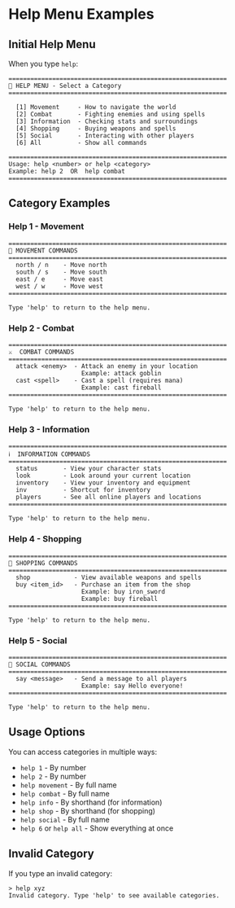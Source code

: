 # Help Menu Examples

## Initial Help Menu

When you type `help`:

```
============================================================
📖 HELP MENU - Select a Category
============================================================

  [1] Movement     - How to navigate the world
  [2] Combat       - Fighting enemies and using spells
  [3] Information  - Checking stats and surroundings
  [4] Shopping     - Buying weapons and spells
  [5] Social       - Interacting with other players
  [6] All          - Show all commands

============================================================
Usage: help <number> or help <category>
Example: help 2  OR  help combat
============================================================
```

## Category Examples

### Help 1 - Movement

```
============================================================
🚶 MOVEMENT COMMANDS
============================================================
  north / n    - Move north
  south / s    - Move south
  east / e     - Move east
  west / w     - Move west
============================================================

Type 'help' to return to the help menu.
```

### Help 2 - Combat

```
============================================================
⚔️  COMBAT COMMANDS
============================================================
  attack <enemy>  - Attack an enemy in your location
                    Example: attack goblin
  cast <spell>    - Cast a spell (requires mana)
                    Example: cast fireball
============================================================

Type 'help' to return to the help menu.
```

### Help 3 - Information

```
============================================================
ℹ️  INFORMATION COMMANDS
============================================================
  status       - View your character stats
  look         - Look around your current location
  inventory    - View your inventory and equipment
  inv          - Shortcut for inventory
  players      - See all online players and locations
============================================================

Type 'help' to return to the help menu.
```

### Help 4 - Shopping

```
============================================================
🏪 SHOPPING COMMANDS
============================================================
  shop            - View available weapons and spells
  buy <item_id>   - Purchase an item from the shop
                    Example: buy iron_sword
                    Example: buy fireball
============================================================

Type 'help' to return to the help menu.
```

### Help 5 - Social

```
============================================================
💬 SOCIAL COMMANDS
============================================================
  say <message>   - Send a message to all players
                    Example: say Hello everyone!
============================================================

Type 'help' to return to the help menu.
```

## Usage Options

You can access categories in multiple ways:

- `help 1` - By number
- `help 2` - By number
- `help movement` - By full name
- `help combat` - By full name
- `help info` - By shorthand (for information)
- `help shop` - By shorthand (for shopping)
- `help social` - By full name
- `help 6` or `help all` - Show everything at once

## Invalid Category

If you type an invalid category:

```
> help xyz
Invalid category. Type 'help' to see available categories.
```

